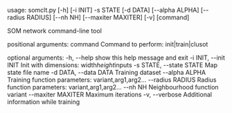 usage: somclt.py [-h] [-i INIT] -s STATE [-d DATA] [--alpha ALPHA]
                 [--radius RADIUS] [--nh NH] [--maxiter MAXITER] [-v]
                 [command]

SOM network command-line tool

positional arguments:
  command               Command to perform: init|train|clusot

optional arguments:
  -h, --help            show this help message and exit
  -i INIT, --init INIT  Init with dimensions: width*height*inputs
  -s STATE, --state STATE
                        Map state file name
  -d DATA, --data DATA  Training dataset
  --alpha ALPHA         Training function parameters: variant,arg1,arg2...
  --radius RADIUS       Radius function parameters: variant,arg1,arg2...
  --nh NH               Neighbourhood function variant
  --maxiter MAXITER     Maximum iterations
  -v, --verbose         Additional information while training
